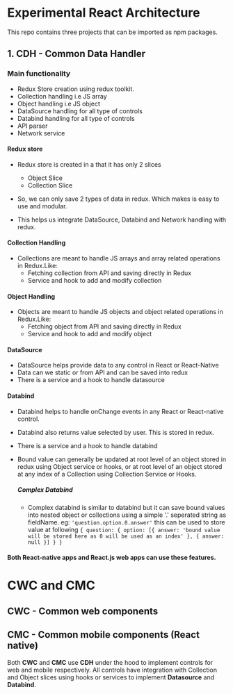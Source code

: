 # Experimental React Architecture

This repo contains three projects that can be imported as npm packages.

## 1. CDH - Common Data Handler

### Main functionality
* Redux Store creation using redux toolkit.
* Collection handling i.e JS array
* Object handling i.e JS object
* DataSource handling for all type of controls
* Databind handling for all type of controls
* API parser
* Network service

#### Redux store
* Redux store is created in a that it has only 2 slices
  * Object Slice
  * Collection Slice
 
* So, we can only save 2 types of data in redux. Which makes is easy to use and modular.
* This helps us integrate DataSource, Databind and Network handling with redux.

#### Collection Handling
* Collections are meant to handle JS arrays and array related operations in Redux.Like:
  * Fetching collection from API and saving directly in Redux
  * Service and hook to add and modify collection

#### Object Handling
* Objects are meant to handle JS objects and object related operations in Redux.Like:
  * Fetching object from API and saving directly in Redux
  * Service and hook to add and modify object
 
#### DataSource
* DataSource helps provide data to any control in React or React-Native
* Data can we static or from API and can be saved into redux
* There is a service and a hook to handle datasource

#### Databind
* Databind helps to handle onChange events in any React or React-native control.
* Databind also returns value selected by user. This is stored in redux.
* There is a service and a hook to handle databind
* Bound value can generally be updated at root level of an object stored in redux using Object service or hooks, or at root level of an object stored at any index of a Collection using Collection Service or Hooks.

  ##### Complex Databind
  * Complex databind is similar to databind but it can save bound values into nested object or collections using a simple '.' seperated string as fieldName. eg: `'question.option.0.answer'` this can be used to store value at following `{ question: { option: [{ answer: 'bound value will be stored here as 0 will be used as an index' }, { answer: null }] } }`


#### Both React-native apps and React.js web apps can use these features.


# CWC and CMC
## CWC - Common web components
## CMC - Common mobile components (React native)

Both **CWC** and **CMC** use **CDH** under the hood to implement controls for web and mobile respectively.
All controls have integration with Collection and Object slices using hooks or services to implement **Datasource** and **Databind**.

